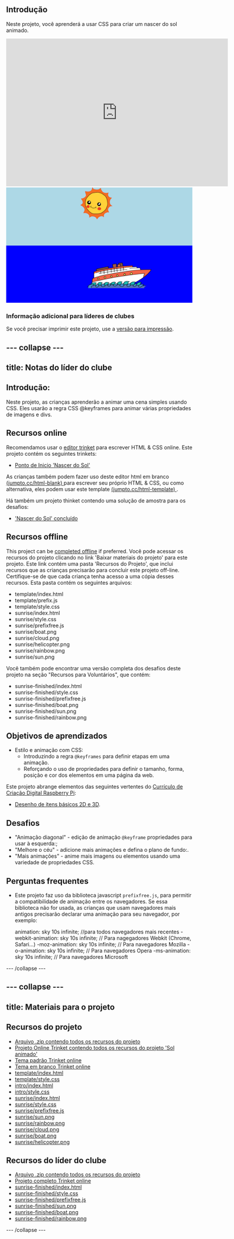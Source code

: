 ## Introdução

Neste projeto, você aprenderá a usar CSS para criar um nascer do sol animado.

<div class="trinket">
  <iframe src="https://trinket.io/embed/html/abcc0284a3?outputOnly=true&start=result" width="600" height="400" frameborder="0" marginwidth="0" marginheight="0" allowfullscreen>
  </iframe>
  <img src="images/sunrise-final.png">
</div>

### Informação adicional para líderes de clubes

Se você precisar imprimir este projeto, use a [versão para impressão](https://projects.raspberrypi.org/en/projects/sunrise/print).

## \--- collapse \---

## title: Notas do líder do clube

## Introdução:

Neste projeto, as crianças aprenderão a animar uma cena simples usando CSS. Eles usarão a regra CSS @keyframes para animar várias propriedades de imagens e divs.

## Recursos online

Recomendamos usar o [editor trinket](https://trinket.io/) para escrever HTML & CSS online. Este projeto contém os seguintes trinkets:

+ [Ponto de Inicio 'Nascer do Sol'](http://jumpto.cc/web-sunrise)

As crianças também podem fazer uso deste editor html em branco [ (jumpto.cc/html-blank) ](http://jumpto.cc/html-blank) para escrever seu próprio HTML & CSS, ou como alternativa, eles podem usar este template [ (jumpto.cc/html-template) ](http://jumpto.cc/html-template).

Há também um projeto thinket contendo uma solução de amostra para os desafios:

+ ['Nascer do Sol' concluído](https://trinket.io/html/abcc0284a3)

## Recursos offline

This project can be [completed offline](https://rpf.io/html-offline) if preferred. Você pode acessar os recursos do projeto clicando no link 'Baixar materiais do projeto' para este projeto. Este link contém uma pasta 'Recursos do Projeto', que inclui recursos que as crianças precisarão para concluir este projeto off-line. Certifique-se de que cada criança tenha acesso a uma cópia desses recursos. Esta pasta contém os seguintes arquivos:

+ template/index.html
+ template/prefix.js
+ template/style.css
+ sunrise/index.html
+ sunrise/style.css
+ sunrise/prefixfree.js
+ sunrise/boat.png
+ sunrise/cloud.png
+ sunrise/helicopter.png
+ sunrise/rainbow.png
+ sunrise/sun.png

Você também pode encontrar uma versão completa dos desafios deste projeto na seção "Recursos para Voluntários", que contém:

+ sunrise-finished/index.html
+ sunrise-finished/style.css
+ sunrise-finished/prefixfree.js
+ sunrise-finished/boat.png
+ sunrise-finished/sun.png
+ sunrise-finished/rainbow.png

## Objetivos de aprendizados

+ Estilo e animação com CSS: 
    + Introduzindo a regra `@keyframes` para definir etapas em uma animação.
    + Reforçando o uso de propriedades para definir o tamanho, forma, posição e cor dos elementos em uma página da web.

Este projeto abrange elementos das seguintes vertentes do [Currículo de Criação Digital Raspberry Pi](http://rpf.io/curriculum):

+ [Desenho de itens básicos 2D e 3D](https://www.raspberrypi.org/curriculum/design/creator).

## Desafios

+ "Animação diagonal" - edição de animação `@keyframe` propriedades para usar à esquerda:;
+ "Melhore o céu" - adicione mais animações e defina o plano de fundo:.
+ "Mais animações" - anime mais imagens ou elementos usando uma variedade de propriedades CSS. 

## Perguntas frequentes

+ Este projeto faz uso da biblioteca javascript `prefixfree.js`, para permitir a compatibilidade de animação entre os navegadores. Se essa biblioteca não for usada, as crianças que usam navegadores mais antigos precisarão declarar uma animação para seu navegador, por exemplo:

    animation: sky 10s infinite;            //para todos navegadores mais recentes
    -webkit-animation: sky 10s infinite;    // Para nagegadores Webkit (Chrome, Safari...)
    -moz-animation: sky 10s infinite;       // Para navegadores Mozilla
    -o-animation: sky 10s infinite;         // Para navegadores Opera
    -ms-animation: sky 10s infinite;        // Para navegadores Microsoft 
    

\--- /collapse \---

## \--- collapse \---

## title: Materiais para o projeto

## Recursos do projeto

+ [Arquivo .zip contendo todos os recursos do projeto](https://github.com/raspberrypilearning/sunrise/raw/master/en/resources/sunrise-project-resources.zip)
+ [Projeto Online Trinket contendo todos os recursos do projeto 'Sol animado'](http://jumpto.cc/web-sunrise)
+ [Tema padrão Trinket online](http://jumpto.cc/trinket-template)
+ [Tema em branco Trinket online](http://jumpto.cc/trinket-blank)
+ [template/index.html](https://github.com/raspberrypilearning/sunrise/raw/master/en/resources/template-index.html)
+ [template/style.css](https://github.com/raspberrypilearning/sunrise/raw/master/en/resources/template-style.css)
+ [intro/index.html](https://github.com/raspberrypilearning/sunrise/raw/master/en/resources/intro-index.html)
+ [intro/style.css](https://github.com/raspberrypilearning/sunrise/raw/master/en/resources/intro-style.css)
+ [sunrise/index.html](https://github.com/raspberrypilearning/sunrise/raw/master/en/resources/sunrise-index.html)
+ [sunrise/style.css](https://github.com/raspberrypilearning/sunrise/raw/master/en/resources/sunrise-style.css)
+ [sunrise/prefixfree.js](https://github.com/raspberrypilearning/sunrise/raw/master/en/resources/sunrise-prefixfree.js)
+ [sunrise/sun.png](https://github.com/raspberrypilearning/sunrise/raw/master/en/resources/sunrise-sun.png)
+ [sunrise/rainbow.png](https://github.com/raspberrypilearning/sunrise/raw/master/en/resources/sunrise-rainbow.png)
+ [sunrise/cloud.png](https://github.com/raspberrypilearning/sunrise/raw/master/en/resources/sunrise-cloud.png)
+ [sunrise/boat.png](https://github.com/raspberrypilearning/sunrise/raw/master/en/resources/sunrise-boat.png)
+ [sunrise/helicopter.png](https://github.com/raspberrypilearning/sunrise/raw/master/en/resources/sunrise-helicopter.png)

## Recursos do líder do clube

+ [Arquivo .zip contendo todos os recursos do projeto](https://github.com/raspberrypilearning/sunrise/raw/master/en/resources/sunrise-volunteer-resources.zip)
+ [Projeto completo Trinket online](https://trinket.io/html/abcc0284a3)
+ [sunrise-finished/index.html](https://github.com/raspberrypilearning/sunrise/raw/master/en/resources/sunrise-finished-index.html)
+ [sunrise-finished/style.css](https://github.com/raspberrypilearning/sunrise/raw/master/en/resources/sunrise-finished-style.css)
+ [sunrise-finished/prefixfree.js](https://github.com/raspberrypilearning/sunrise/raw/master/en/resources/sunrise-finished-prefixfree.js)
+ [sunrise-finished/sun.png](https://github.com/raspberrypilearning/sunrise/raw/master/en/resources/sunrise-finished-sun.png)
+ [sunrise-finished/boat.png](https://github.com/raspberrypilearning/sunrise/raw/master/en/resources/sunrise-finished-boat.png)
+ [sunrise-finished/rainbow.png](https://github.com/raspberrypilearning/sunrise/raw/master/en/resources/sunrise-finished-rainbow.png)

\--- /collapse \---